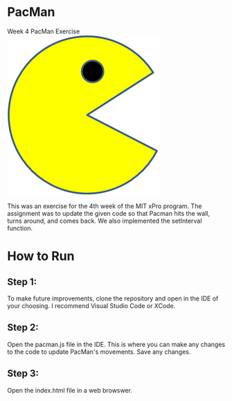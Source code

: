 # PacMan
Week 4 PacMan Exercise 
<img src="PacMan1.png">

This was an exercise for the 4th week of the MIT xPro program.
The assignment was to update the given code so that Pacman hits the wall, turns around, and comes back.
We also implemented the setInterval function.

# How to Run

## Step 1:
To make future improvements, clone the repository and open in the IDE of your choosing. I recommend Visual Studio Code or XCode.

## Step 2: 
Open the pacman.js file in the IDE. This is where you can make any changes to the code to update PacMan's movements. Save any changes. 

## Step 3: 
Open the index.html file in a web browswer. 
